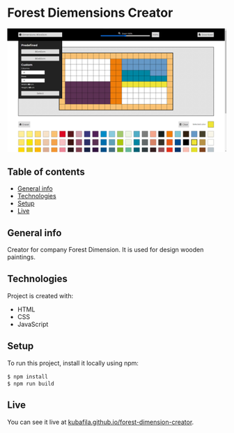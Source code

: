 # Forest Diemensions Creator
![screenshot](img/screenshot.png)

## Table of contents
* [General info](#general-info)
* [Technologies](#technologies)
* [Setup](#setup)
* [Live](#live)

## General info
Creator for company Forest Dimension. It is used for design wooden paintings.
	
## Technologies
Project is created with:
* HTML
* CSS
* JavaScript

## Setup
To run this project, install it locally using npm:

```
$ npm install
$ npm run build
```

## Live
You can see it live at [kubafila.github.io/forest-dimension-creator](https://kubafila.github.io/forest-dimension-creator/).
